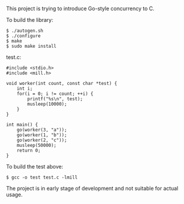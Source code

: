 
This project is trying to introduce Go-style concurrency to C.

To build the library:
```
$ ./autogen.sh
$ ./configure
$ make
$ sudo make install
```

test.c:
```
#include <stdio.h>
#include <mill.h>

void worker(int count, const char *test) {
    int i;
    for(i = 0; i != count; ++i) {
        printf("%s\n", test);
        musleep(10000);
    }
}

int main() {
    go(worker(3, "a"));
    go(worker(1, "b"));
    go(worker(2, "c"));
    musleep(50000);
    return 0;
}
```

To build the test above:
```
$ gcc -o test test.c -lmill
```

The project is in early stage of development and not suitable for actual usage.
